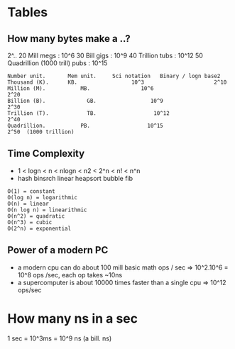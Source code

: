 # Tables


## How many bytes make a ..?
2^..
20 Mill megs : 10^6
30 Bill gigs : 10^9
40 Trillion tubs : 10^12
50 Quadrillion (1000 trill) pubs : 10^15

```
Number unit.       Mem unit.     Sci notation   Binary / logn base2
Thousand (K).      KB.                 10^3                      2^10
Million (M).           MB.                10^6                        2^20
Billion (B).             GB.                 10^9                       2^30
Trillion (T).            TB.                  10^12                    2^40
Quadrillion.           PB.                  10^15                   2^50  (1000 trillion)
```


## Time Complexity
- 1 < logn  < n  <  nlogn  < n2  < 2^n <  n! < n^n
- hash  binsrch  linear heapsort bubble fib     
```
O(1) = constant
O(log n) = logarithmic
O(n) = linear
O(n log n) = linearithmic
O(n^2) = quadratic
O(n^3) = cubic
O(2^n) = exponential
```

## Power of a modern PC
- a modern cpu can do about 100 mill basic math ops / sec => 10^2.10^6 = 10^8 ops /sec, each op takes ~10ns
- a supercomputer is about 10000 times faster than a single cpu => 10^12 ops/sec 

# How many ns in a sec
1 sec = 10^3ms = 10^9 ns (a bill. ns)
